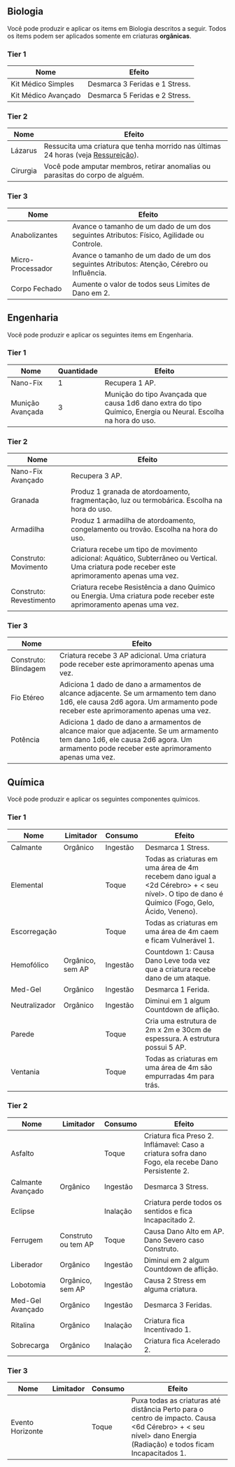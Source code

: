## Biologia

Você pode produzir e aplicar os items em Biologia descritos a seguir. Todos os items podem ser aplicados somente em criaturas **orgânicas**.

### Tier 1

| Nome                | Efeito                         |
| ------------------- | ------------------------------ |
| Kit Médico Simples  | Desmarca 3 Feridas e 1 Stress. |
| Kit Médico Avançado | Desmarca 5 Feridas e 2 Stress. |

### Tier 2

| Nome     | Efeito                                                                                                                     |
| -------- | -------------------------------------------------------------------------------------------------------------------------- |
| Lázarus  | Ressucita uma criatura que tenha morrido nas últimas 24 horas (veja [Ressureição](../1_core/3_game/death.md#ressureição)). |
| Cirurgia | Você pode amputar membros, retirar anomalias ou parasitas do corpo de alguém.                                              |

### Tier 3

| Nome              | Efeito                                                                                     |
| ----------------- | ------------------------------------------------------------------------------------------ |
| Anabolizantes     | Avance o tamanho de um dado de um dos seguintes Atributos: Físico, Agilidade ou Controle.  |
| Micro-Processador | Avance o tamanho de um dado de um dos seguintes Atributos: Atenção, Cérebro ou Influência. |
| Corpo Fechado     | Aumente o valor de todos seus Limites de Dano em 2.                                        |

<!-- ## Culinária

Você pode preparar as seguintes refeições e alimentos.

### Tier 1

### Tier 2

### Tier 3 -->

## Engenharia

Você pode produzir e aplicar os seguintes items em Engenharia.

### Tier 1

| Nome             | Quantidade | Efeito                                                                                                        |
| ---------------- | ---------- | ------------------------------------------------------------------------------------------------------------- |
| Nano-Fix         | 1          | Recupera 1 AP.                                                                                                |
| Munição Avançada | 3          | Munição do tipo Avançada que causa 1d6 dano extra do tipo Químico, Energia ou Neural. Escolha na hora do uso. |

### Tier 2

| Nome                    | Efeito                                                                                                                                          |
| ----------------------- | ----------------------------------------------------------------------------------------------------------------------------------------------- |
| Nano-Fix Avançado       | Recupera 3 AP.                                                                                                                                  |
| Granada                 | Produz 1 granada de atordoamento, fragmentação, luz ou termobárica. Escolha na hora do uso.                                                     |
| Armadilha               | Produz 1 armadilha de atordoamento, congelamento ou trovão. Escolha na hora do uso.                                                             |
| Construto: Movimento    | Criatura recebe um tipo de movimento adicional: Aquático, Subterrâneo ou Vertical. Uma criatura pode receber este aprimoramento apenas uma vez. |
| Construto: Revestimento | Criatura recebe Resistência a dano Químico ou Energia. Uma criatura pode receber este aprimoramento apenas uma vez.                             |

### Tier 3

| Nome                 | Efeito                                                                                                                                                                               |
| -------------------- | ------------------------------------------------------------------------------------------------------------------------------------------------------------------------------------ |
| Construto: Blindagem | Criatura recebe 3 AP adicional. Uma criatura pode receber este aprimoramento apenas uma vez.                                                                                         |
| Fio Etéreo           | Adiciona 1 dado de dano a armamentos de alcance adjacente. Se um armamento tem dano 1d6, ele causa 2d6 agora. Um armamento pode receber este aprimoramento apenas uma vez.           |
| Potência             | Adiciona 1 dado de dano a armamentos de alcance maior que adjacente. Se um armamento tem dano 1d6, ele causa 2d6 agora. Um armamento pode receber este aprimoramento apenas uma vez. |

## Química

Você pode produzir e aplicar os seguintes componentes químicos.

### Tier 1

| Nome          | Limitador        | Consumo  | Efeito                                                                                                                                       |
| ------------- | ---------------- | -------- | -------------------------------------------------------------------------------------------------------------------------------------------- |
| Calmante      | Orgânico         | Ingestão | Desmarca 1 Stress.                                                                                                                           |
| Elemental     |                  | Toque    | Todas as criaturas em uma área de 4m recebem dano igual a <2d Cérebro> + < seu nível>. O tipo de dano é Químico (Fogo, Gelo, Ácido, Veneno). |
| Escorregação  |                  | Toque    | Todas as criaturas em uma área de 4m caem e ficam Vulnerável 1.                                                                              |
| Hemofólico    | Orgânico, sem AP | Ingestão | Countdown 1: Causa Dano Leve toda vez que a criatura recebe dano de um ataque.                                                               |
| Med-Gel       | Orgânico         | Ingestão | Desmarca 1 Ferida.                                                                                                                           |
| Neutralizador | Orgânico         | Ingestão | Diminui em 1 algum Countdown de aflição.                                                                                                     |
| Parede        |                  | Toque    | Cria uma estrutura de 2m x 2m e 30cm de espessura. A estrutura possui 5 AP.                                                                  |
| Ventania      |                  | Toque    | Todas as criaturas em uma área de 4m são empurradas 4m para trás.                                                                            |

### Tier 2

| Nome              | Limitador           | Consumo  | Efeito                                                                                             |
| ----------------- | ------------------- | -------- | -------------------------------------------------------------------------------------------------- |
| Asfalto           |                     | Toque    | Criatura fica Preso 2. Inflámavel: Caso a criatura sofra dano Fogo, ela recebe Dano Persistente 2. |
| Calmante Avançado | Orgânico            | Ingestão | Desmarca 3 Stress.                                                                                 |
| Eclipse           |                     | Inalação | Criatura perde todos os sentidos e fica Incapacitado 2.                                            |
| Ferrugem          | Construto ou tem AP | Toque    | Causa Dano Alto em AP. Dano Severo caso Construto.                                                 |
| Liberador         | Orgânico            | Ingestão | Diminui em 2 algum Countdown de aflição.                                                           |
| Lobotomia         | Orgânico, sem AP    | Ingestão | Causa 2 Stress em alguma criatura.                                                                 |
| Med-Gel Avançado  | Orgânico            | Ingestão | Desmarca 3 Feridas.                                                                                |
| Ritalina          | Orgânico            | Inalação | Criatura fica Incentivado 1.                                                                       |
| Sobrecarga        | Orgânico            | Inalação | Criatura fica Acelerado 2.                                                                         |

### Tier 3

| Nome             | Limitador | Consumo | Efeito                                                                                                                                                         |
| ---------------- | --------- | ------- | -------------------------------------------------------------------------------------------------------------------------------------------------------------- |
| Evento Horizonte |           | Toque   | Puxa todas as criaturas até distância Perto para o centro de impacto. Causa <6d Cérebro> + < seu nível> dano Energia (Radiação) e todos ficam Incapacitados 1. |
